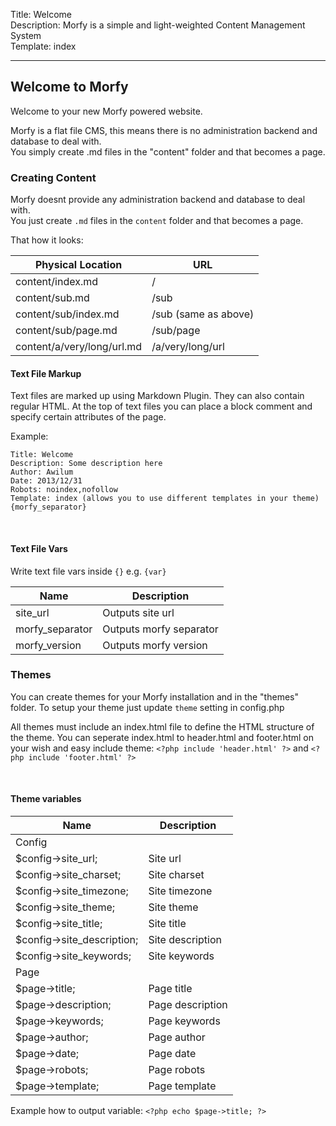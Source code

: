 Title: Welcome  
Description: Morfy is a simple and light-weighted Content Management System  
Template: index  

----

## Welcome to Morfy

Welcome to your new Morfy powered website. 

Morfy is a flat file CMS, this means there is no administration backend and database to deal with.  
You simply create .md files in the "content" folder and that becomes a page. 

### Creating Content

Morfy doesnt provide any administration backend and database to deal with.  
You just create `.md` files in the `content` folder and that becomes a page.

That how it looks:

<table class="table">
    <thead>
        <tr><th>Physical Location</th><th>URL</th></tr>
    </thead>
    <tbody>
        <tr><td>content/index.md</td><td>/</td></tr>
        <tr><td>content/sub.md</td><td>/sub</td></tr>
        <tr><td>content/sub/index.md</td><td>/sub (same as above)</td></tr>
        <tr><td>content/sub/page.md</td><td>/sub/page</td></tr>
        <tr><td>content/a/very/long/url.md</td><td>/a/very/long/url</td></tr>
    </tbody>
</table>


#### Text File Markup

Text files are marked up using Markdown Plugin. They can also contain regular HTML.
At the top of text files you can place a block comment and specify certain attributes of the page.

Example:
	
	Title: Welcome  
	Description: Some description here   
	Author: Awilum  
	Date: 2013/12/31  
	Robots: noindex,nofollow  
	Template: index (allows you to use different templates in your theme)  
	{morfy_separator}

<br>

#### Text File Vars

Write text file vars inside `{}` e.g. `{var}`

<table class="table">
    <thead>
        <tr><th>Name</th><th>Description</th></tr>
    </thead>
    <tbody>
        <tr><td>site_url</td><td>Outputs site url</td></tr>
        <tr><td>morfy_separator</td><td>Outputs morfy separator</td></tr>
        <tr><td>morfy_version</td><td>Outputs morfy version</td></tr>
    </tbody>
</table>

### Themes

You can create themes for your Morfy installation and in the "themes" folder.
To setup your theme just update `theme` setting in config.php

All themes must include an index.html file to define the HTML structure of the theme. 
You can seperate index.html to header.html and footer.html on your wish and easy include theme:
`<?php include 'header.html' ?>` and `<?php include 'footer.html' ?>`

<br>

#### Theme variables

<table class="table">
    <thead>
        <tr><th>Name</th><th>Description</th></tr>
    </thead>
    <tbody>
        <tr><td>Config</td><td></td></tr>
        <tr><td>$config->site_url;</td><td>Site url</td></tr>
        <tr><td>$config->site_charset;</td><td>Site charset</td></tr>
        <tr><td>$config->site_timezone;</td><td>Site timezone</td></tr>
        <tr><td>$config->site_theme;</td><td>Site theme</td></tr>
        <tr><td>$config->site_title;</td><td>Site title</td></tr>
        <tr><td>$config->site_description;</td><td>Site description</td></tr>
        <tr><td>$config->site_keywords;</td><td>Site keywords</td></tr>
        <tr><td>Page</td><td></td></tr>
        <tr><td>$page->title;</td><td>Page title</td></tr>
        <tr><td>$page->description;</td><td>Page description</td></tr>
        <tr><td>$page->keywords;</td><td>Page keywords</td></tr>
        <tr><td>$page->author;</td><td>Page author</td></tr>
        <tr><td>$page->date;</td><td>Page date</td></tr>
        <tr><td>$page->robots;</td><td>Page robots</td></tr>
        <tr><td>$page->template;</td><td>Page template</td></tr>
    </tbody>
</table>

Example how to output variable: `<?php echo $page->title; ?>`
